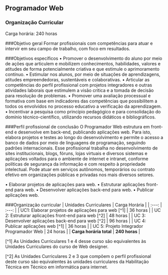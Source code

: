 ## Programador Web
### Organização Curricular

Carga horária: 240 horas

###Objetivo geral
Formar profissionais com competências para atuar e intervir em seu campo de trabalho, com foco em resultados.  

###Objetivos específicos
•	Promover o desenvolvimento do aluno por meio de ações que articulem e mobilizem conhecimentos, habilidades, valores e atitudes de forma potencialmente criativa e que estimule o aprimoramento contínuo.
•	Estimular nos alunos, por meio de situações de aprendizagens, atitudes empreendedoras, sustentáveis e colaborativas.
•	Articular as competências do perfil profissional com projetos integradores e outras atividades laborais que estimulem a visão crítica e a tomada de decisão para resolução de problemas.
•	Promover uma avaliação processual e formativa com base em indicadores das competências que possibilitem a todos os envolvidos no processo educativo a verificação da aprendizagem.
•	Incentivar a pesquisa como princípio pedagógico e para consolidação do domínio técnico-científico, utilizando recursos didáticos e bibliográficos.

###Perfil profissional de conclusão
O Programador Web estrutura em front-end e desenvolve em back-end, publicando aplicações web. Para isto, elabora projetos e testes ao longo do desenvolvimento e permite o acesso a banco de dados por meio de linguagens de programação, seguindo padrões internacionais.
Esse profissional trabalha no desenvolvimento de sites institucionais, blogs, fóruns, lojas virtuais e diversos sistemas e aplicações voltados para o ambiente de internet e intranet, conforme políticas de segurança da informação e com respeito à propriedade intelectual.
Pode atuar em serviços autônomos, temporários ou contrato efetivo em organizações públicas e privadas nos mais diversos setores. 

•	Elaborar projetos de aplicações para web.
•	Estruturar aplicações front-end para web.
•	Desenvolver aplicações back-end para web.
•	Publicar aplicações web.

###Organização curricular
| Unidades Curriculares | Carga Horária |
| :---: | :---: |
| UC1: Elaborar projetos de aplicações para web [^1]	| 36 horas |
| UC 2: Estruturar aplicações front-end para web [^2]	| 48 horas |
| UC 3: Desenvolver aplicações back-end para web [^2]	| 96 horas |
| UC 4: Publicar aplicações web [^1]	| 36 horas |
| UC 5: Projeto Integrador Programador Web | 24 horas | 
| **Carga horária total**  | **240 horas**  | 

[^1] As Unidades Curriculares 1 e 4 desse curso são equivalentes às Unidades Curriculares do curso de Web designer.

[^2] As Unidades Curriculares 2 e 3 que compõem o perfil profissional deste curso são equivalentes às unidades curriculares da Habilitação Técnica em Técnico em informática para internet.



